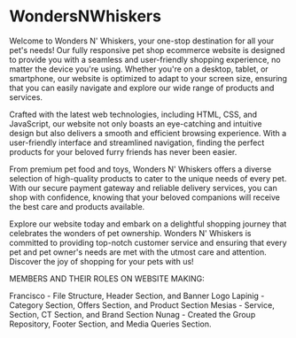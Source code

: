 # WondersNWhiskers
Welcome to Wonders N' Whiskers, your one-stop destination for all your pet's needs! Our fully responsive pet shop ecommerce website is designed to provide you with a seamless and user-friendly shopping experience, no matter the device you're using. Whether you're on a desktop, tablet, or smartphone, our website is optimized to adapt to your screen size, ensuring that you can easily navigate and explore our wide range of products and services.

Crafted with the latest web technologies, including HTML, CSS, and JavaScript, our website not only boasts an eye-catching and intuitive design but also delivers a smooth and efficient browsing experience. With a user-friendly interface and streamlined navigation, finding the perfect products for your beloved furry friends has never been easier.

From premium pet food and toys, Wonders N' Whiskers offers a diverse selection of high-quality products to cater to the unique needs of every pet. With our secure payment gateway and reliable delivery services, you can shop with confidence, knowing that your beloved companions will receive the best care and products available.

Explore our website today and embark on a delightful shopping journey that celebrates the wonders of pet ownership. Wonders N' Whiskers is committed to providing top-notch customer service and ensuring that every pet and pet owner's needs are met with the utmost care and attention. Discover the joy of shopping for your pets with us!



MEMBERS AND THEIR ROLES ON WEBSITE MAKING:

Francisco - File Structure, Header Section, and Banner Logo
Lapinig - Category Section, Offers Section, and Product Section
Mesias - Service, Section, CT Section, and Brand Section
Nunag - Created the Group Repository, Footer Section, and Media Queries Section.
